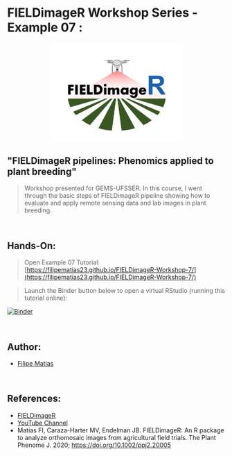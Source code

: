 # FIELDimageR Workshop Series - Example 07 : 

<p align="center">
<a href="https://github.com/OpenDroneMap/FIELDimageR"><img src="https://raw.githubusercontent.com/filipematias23/images/master/readme/FIELDimageR.jpg" width=60% height=60% title="Watch the video"></a>
</p>

## "FIELDimageR pipelines: Phenomics applied to plant breeding"

> Workshop presented for GEMS-UFSSER. In this course, I went through the basic steps of FIELDimageR pipeline showing how to evaluate and apply remote sensing data and lab images in plant breeding. 

<br />

## Hands-On:

> Open Example 07 Tutorial: [https://filipematias23.github.io/FIELDimageR-Workshop-7/](https://filipematias23.github.io/FIELDimageR-Workshop-7/)

> Launch the Binder button below to open a virtual RStudio (running this tutorial online):

[![Binder](https://mybinder.org/badge_logo.svg)](https://mybinder.org/v2/gh/filipematias23/FIELDimageR-Workshop-7.git/master?filepath=rstudio)

<br />

## Author: 
* [Filipe Matias](https://github.com/filipematias23)

<br />

## References:
* [FIELDimageR](https://github.com/OpenDroneMap/FIELDimageR)
* [YouTube Channel](https://www.youtube.com/channel/UCeOLCtHrnh2tOosDdRobe8g?view_as=subscriber)
* Matias FI, Caraza-Harter MV, Endelman JB. FIELDimageR: An R package to analyze orthomosaic images from agricultural field trials. The Plant Phenome J. 2020; https://doi.org/10.1002/ppj2.20005

